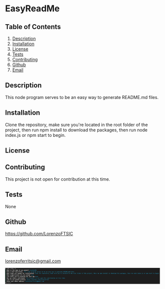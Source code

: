   # EasyReadMe
  
  ## Table of Contents
  1. [Description](#description)
  2. [Installation](#installation)
  3. [License](#license)
  4. [Tests](#tests)
  5. [Contributing](#contributing)
  5. [Github](#github)
  6. [Email](#email)
  ## Description
  This node program serves to be an easy way to generate README.md files.
  ## Installation
  Clone the repository, make sure you're located in the root folder of the project, then run npm install to download the packages, then run node index.js or npm start to begin.
  ## License
  
  ## Contributing
  This project is not open for contribution at this time.
  ## Tests
  None
  ## Github 
  https://github.com/LorenzoFTSIC
  ## Email
  lorenzoferritsic@gmail.com

  ![EasyReadMe Image](./assets/images/readmeimg.jpg)